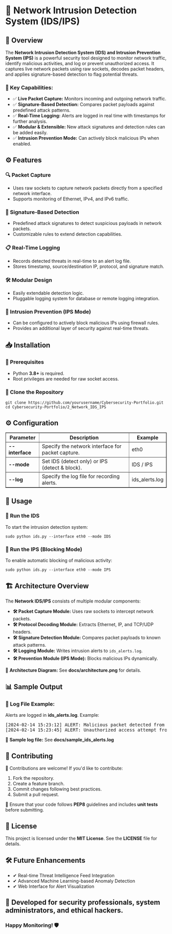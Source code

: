 <!DOCTYPE html>
<html lang="en">
<head>
    <meta charset="UTF-8">
</head>
<body>

<h1>🚀 Network Intrusion Detection System (IDS/IPS)</h1>

<h2>📌 Overview</h2>

<p>
    The <b>Network Intrusion Detection System (IDS) and Intrusion Prevention System (IPS)</b> is a powerful security tool designed to monitor network traffic, identify malicious activities, and log or prevent unauthorized access. It captures live network packets using raw sockets, decodes packet headers, and applies signature-based detection to flag potential threats.
</p>

<h3>🔹 Key Capabilities:</h3>
<ul>
    <li>✅ <b>Live Packet Capture:</b> Monitors incoming and outgoing network traffic.</li>
    <li>✅ <b>Signature-Based Detection:</b> Compares packet payloads against predefined attack patterns.</li>
    <li>✅ <b>Real-Time Logging:</b> Alerts are logged in real time with timestamps for further analysis.</li>
    <li>✅ <b>Modular & Extensible:</b> New attack signatures and detection rules can be added easily.</li>
    <li>✅ <b>Intrusion Prevention Mode:</b> Can actively block malicious IPs when enabled.</li>
</ul>

<h2>⚙️ Features</h2>

<h3>🔍 Packet Capture</h3>
<ul>
    <li>Uses raw sockets to capture network packets directly from a specified network interface.</li>
    <li>Supports monitoring of Ethernet, IPv4, and IPv6 traffic.</li>
</ul>

<h3>🔎 Signature-Based Detection</h3>
<ul>
    <li>Predefined attack signatures to detect suspicious payloads in network packets.</li>
    <li>Customizable rules to extend detection capabilities.</li>
</ul>

<h3>📋 Real-Time Logging</h3>
<ul>
    <li>Records detected threats in real-time to an alert log file.</li>
    <li>Stores timestamp, source/destination IP, protocol, and signature match.</li>
</ul>

<h3>🛠 Modular Design</h3>
<ul>
    <li>Easily extendable detection logic.</li>
    <li>Pluggable logging system for database or remote logging integration.</li>
</ul>

<h3>🛑 Intrusion Prevention (IPS Mode)</h3>
<ul>
    <li>Can be configured to actively block malicious IPs using firewall rules.</li>
    <li>Provides an additional layer of security against real-time threats.</li>
</ul>

<h2>📥 Installation</h2>

<h3>📌 Prerequisites</h3>
<ul>
    <li>Python <b>3.8+</b> is required.</li>
    <li>Root privileges are needed for raw socket access.</li>
</ul>

<h3>📌 Clone the Repository</h3>
<pre>
<code>git clone https://github.com/yourusername/Cybersecurity-Portfolio.git
cd Cybersecurity-Portfolio/2_Network_IDS_IPS</code>
</pre>

<h2>⚙️ Configuration</h2>

<table border="1">
    <tr>
        <th>Parameter</th>
        <th>Description</th>
        <th>Example</th>
    </tr>
    <tr>
        <td><b>--interface</b></td>
        <td>Specify the network interface for packet capture.</td>
        <td>eth0</td>
    </tr>
    <tr>
        <td><b>--mode</b></td>
        <td>Set IDS (detect only) or IPS (detect & block).</td>
        <td>IDS / IPS</td>
    </tr>
    <tr>
        <td><b>--log</b></td>
        <td>Specify the log file for recording alerts.</td>
        <td>ids_alerts.log</td>
    </tr>
</table>

<h2>🚀 Usage</h2>

<h3>🔹 Run the IDS</h3>
<p>To start the intrusion detection system:</p>
<pre>
<code>sudo python ids.py --interface eth0 --mode IDS</code>
</pre>

<h3>🔹 Run the IPS (Blocking Mode)</h3>
<p>To enable automatic blocking of malicious activity:</p>
<pre>
<code>sudo python ids.py --interface eth0 --mode IPS</code>
</pre>

<h2>🏗 Architecture Overview</h2>

<p>The <b>Network IDS/IPS</b> consists of multiple modular components:</p>

<ul>
    <li><b>🛠 Packet Capture Module:</b> Uses raw sockets to intercept network packets.</li>
    <li><b>🛠 Protocol Decoding Module:</b> Extracts Ethernet, IP, and TCP/UDP headers.</li>
    <li><b>🛠 Signature Detection Module:</b> Compares packet payloads to known attack patterns.</li>
    <li><b>🛠 Logging Module:</b> Writes intrusion alerts to <code>ids_alerts.log</code>.</li>
    <li><b>🛠 Prevention Module (IPS Mode):</b> Blocks malicious IPs dynamically.</li>
</ul>

<p>📌 <b>Architecture Diagram:</b> See <b>docs/architecture.png</b> for details.</p>

<h2>📊 Sample Output</h2>

<h3>📄 Log File Example:</h3>
<p>Alerts are logged in <b>ids_alerts.log</b>. Example:</p>

<pre>
[2024-02-14 15:23:12] ALERT: Malicious packet detected from 192.168.1.100 (Signature Match: SQL Injection)
[2024-02-14 15:23:45] ALERT: Unauthorized access attempt from 10.0.0.5 (Signature Match: SSH Brute Force)
</pre>

<p>📌 <b>Sample log file:</b> See <b>docs/sample_ids_alerts.log</b></p>

<h2>🎯 Contributing</h2>

<p>🚀 Contributions are welcome! If you'd like to contribute:</p>

<ol>
    <li>Fork the repository.</li>
    <li>Create a feature branch.</li>
    <li>Commit changes following best practices.</li>
    <li>Submit a pull request.</li>
</ol>

<p>🔹 Ensure that your code follows <b>PEP8</b> guidelines and includes <b>unit tests</b> before submitting.</p>

<h2>📜 License</h2>

<p>This project is licensed under the <b>MIT License</b>. See the <b>LICENSE</b> file for details.</p>

<h2>🛠 Future Enhancements</h2>

<ul>
    <li>✔ Real-time Threat Intelligence Feed Integration</li>
    <li>✔ Advanced Machine Learning-based Anomaly Detection</li>
    <li>✔ Web Interface for Alert Visualization</li>
</ul>

<h2>🚀 Developed for security professionals, system administrators, and ethical hackers.</h2>
<h3>Happy Monitoring! 🛡️</h3>

</body>
</html>
